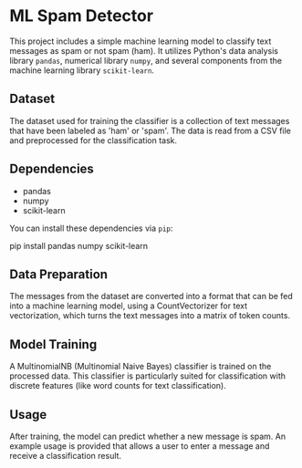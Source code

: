 # ML Spam Detector

This project includes a simple machine learning model to classify text messages as spam or not spam (ham). It utilizes Python's data analysis library `pandas`, numerical library `numpy`, and several components from the machine learning library `scikit-learn`.

## Dataset

The dataset used for training the classifier is a collection of text messages that have been labeled as 'ham' or 'spam'. The data is read from a CSV file and preprocessed for the classification task.

## Dependencies

- pandas
- numpy
- scikit-learn

You can install these dependencies via `pip`:

pip install pandas numpy scikit-learn

## Data Preparation
The messages from the dataset are converted into a format that can be fed into a machine learning model, using a CountVectorizer for text vectorization, which turns the text messages into a matrix of token counts.

## Model Training
A MultinomialNB (Multinomial Naive Bayes) classifier is trained on the processed data. This classifier is particularly suited for classification with discrete features (like word counts for text classification).

## Usage
After training, the model can predict whether a new message is spam. An example usage is provided that allows a user to enter a message and receive a classification result.
